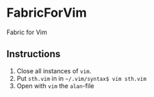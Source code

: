 # FabricForVim
Fabric for Vim

## Instructions
1. Close all instances of `vim`.
2. Put `sth.vim` in in `~/.vim/syntax$ vim sth.vim`
2. Open with `vim` the `alan`-file
